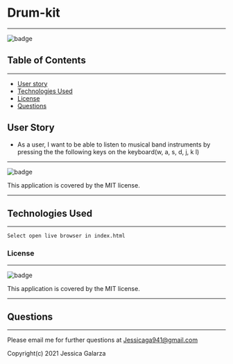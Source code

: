 # Drum-kit
-------
![badge](https://img.shields.io/badge/license-MIT-ff69b4)

## Table of Contents
---------
- [User story](#user-story)
- [Technologies Used](#technologies-used)
- [License](#license)
- [Questions](#questions)

## User Story
* As a user, I want to be able to listen to musical band instruments by pressing the the following keys on the keyboard(w, a, s, d, j, k l)
-------
![badge](https://img.shields.io/badge/license-MIT-ff69b4)


This application is covered by the MIT license. 

----------------------------------------------------------------

## Technologies Used
------
``Select open live browser in index.html``



### License
-------
![badge](https://img.shields.io/badge/license-MIT-ff69b4)

This application is covered by the MIT license. 

----------------------------------------------------------------


## Questions
-----
Please email me for further questions at Jessicaga941@gmail.com

Copyright(c) 2021 Jessica Galarza